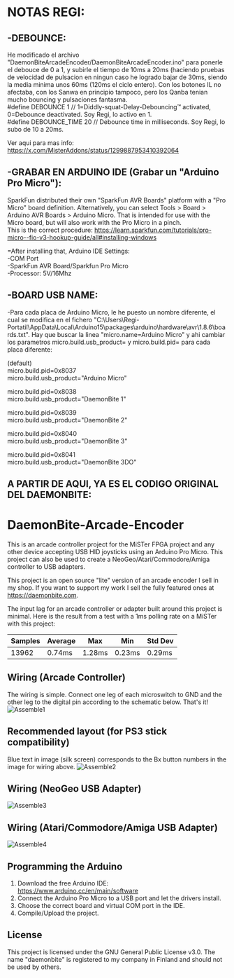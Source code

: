 # NOTAS REGI:

## -DEBOUNCE:
He modificado el archivo "DaemonBiteArcadeEncoder/DaemonBiteArcadeEncoder.ino" para ponerle el debouce de 0 a 1, y subirle el tiempo de 10ms a 20ms (haciendo pruebas de velocidad de pulsacion en ningun caso he logrado bajar de 30ms, siendo la media minima unos 60ms (120ms el ciclo entero). Con los botones IL no afectaba, con los Sanwa en principio tampoco, pero los Qanba tenian mucho bouncing y pulsaciones fantasma.  
#define DEBOUNCE 1          // 1=Diddly-squat-Delay-Debouncing™ activated, 0=Debounce deactivated. Soy Regi, lo activo en 1.  
#define DEBOUNCE_TIME 20    // Debounce time in milliseconds. Soy Regi, lo subo de 10 a 20ms.  

Ver aqui para mas info:  
https://x.com/MisterAddons/status/1299887953410392064  


## -GRABAR EN ARDUINO IDE (Grabar un "Arduino Pro Micro"):  
SparkFun distributed their own "SparkFun AVR Boards" platform with a "Pro Micro" board definition. Alternatively, you can select Tools > Board > Arduino AVR Boards > Arduino Micro. That is intended for use with the Micro board, but will also work with the Pro Micro in a pinch.  
This is the correct procedure: https://learn.sparkfun.com/tutorials/pro-micro--fio-v3-hookup-guide/all#installing-windows  

=After installing that, Arduino IDE Settings:  
-COM Port  
-SparkFun AVR Board/Sparkfun Pro Micro  
-Processor: 5V/16Mhz  



## -BOARD USB NAME: 
-Para cada placa de Arduino Micro, le he puesto un nombre diferente, el cual se modifica en el fichero "C:\Users\Regi-Portatil\AppData\Local\Arduino15\packages\arduino\hardware\avr\1.8.6\boards.txt". Hay que buscar la linea "micro.name=Arduino Micro" y ahi cambiar los parametros micro.build.usb_product= y micro.build.pid= para cada placa diferente:  

(default)  
micro.build.pid=0x8037  
micro.build.usb_product="Arduino Micro"  

micro.build.pid=0x8038  
micro.build.usb_product="DaemonBite 1"  

micro.build.pid=0x8039  
micro.build.usb_product="DaemonBite 2"  

micro.build.pid=0x8040  
micro.build.usb_product="DaemonBite 3"  

micro.build.pid=0x8041  
micro.build.usb_product="DaemonBite 3DO"  



## A PARTIR DE AQUI, YA ES EL CODIGO ORIGINAL DEL DAEMONBITE:
# DaemonBite-Arcade-Encoder
This is an arcade controller project for the MiSTer FPGA project and any other device accepting USB HID joysticks using an Arduino Pro Micro. This project can also be used to create a NeoGeo/Atari/Commodore/Amiga controller to USB adapters.

This project is an open source "lite" version of an arcade encoder I sell in my shop. If you want to support my work I sell the fully featured ones at https://daemonbite.com.

The input lag for an arcade controller or adapter built around this project is minimal. Here is the result from a test with a 1ms polling rate on a MiSTer with this project:

| Samples | Average | Max | Min | Std Dev |
| ------ | ------ | ------ | ------ | ------ | 
| 13962 | 0.74ms | 1.28ms | 0.23ms | 0.29ms |

## Wiring (Arcade Controller)
The wiring is simple. Connect one leg of each microswitch to GND and the other leg to the digital pin according to the schematic below. That's it!  
![Assemble1](images/daemonbite-arcade-encoder-wiring.png)

## Recommended layout (for PS3 stick compatibility)
Blue text in image (silk screen) corresponds to the Bx button numbers in the image for wiring above. 
![Assemble2](images/daemonbite-arcade-encoder-layout.png)

## Wiring (NeoGeo USB Adapter)
![Assemble3](images/daemonbite-arcade-encoder-wiring-neogeo.png)

## Wiring (Atari/Commodore/Amiga USB Adapter)
![Assemble4](images/daemonbite-arcade-encoder-wiring-atari.png)

## Programming the Arduino
1. Download the free Arduino IDE: https://www.arduino.cc/en/main/software
2. Connect the Arduino Pro Micro to a USB port and let the drivers install.
3. Choose the correct board and virtual COM port in the IDE.
3. Compile/Upload the project.

## License
This project is licensed under the GNU General Public License v3.0. The name "daemonbite" is registered to my company in Finland and should not be used by others.
